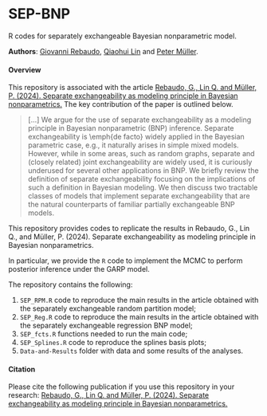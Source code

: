 # SEP-BNP

R codes for separately exchangeable Bayesian nonparametric model.

**Authors**: [Giovanni Rebaudo](https://giovannirebaudo.github.io), [Qiaohui Lin](https://qiaohuilin.github.io) and [Peter Müller](https://web.ma.utexas.edu/users/pmueller).

#### Overview 
This repository is associated with the article [Rebaudo, G., Lin Q. and Müller, P. (2024). Separate exchangeability as modeling principle in Bayesian nonparametrics.]()
The key contribution of the paper is outlined below.
 
> [...] We argue for the use of separate exchangeability as a modeling principle in Bayesian nonparametric (BNP) inference. 
Separate exchangeability is \emph{de facto} widely applied in the Bayesian parametric case, e.g., it naturally arises in simple mixed models.
However, while in some areas, such as random graphs, separate and (closely related) joint exchangeability are widely used, it is curiously underused for several other applications in BNP.
We briefly review the definition of separate exchangeability focusing on the implications of such a definition in Bayesian modeling.
We then discuss two tractable classes of models that implement separate exchangeability that are the natural counterparts of familiar partially exchangeable BNP models.

This repository provides codes to replicate the results in Rebaudo, G., Lin Q., and Müller, P. (2024). Separate exchangeability as modeling principle in Bayesian nonparametrics.

In particular, we provide the `R` code to implement the MCMC to perform posterior inference under the GARP model.

The repository contains the following:

1. `SEP_RPM.R` code to reproduce the main results in the article obtained with the separately exchangeable random partition model;
2. `SEP_Reg.R` code to reproduce the main results in the article obtained with the separately exchangeable regression BNP model;
3. `SEP_fcts.R` functions needed to run the main code;
4. `SEP_Splines.R` code to reproduce the splines basis plots;
5. `Data-and-Results` folder with data and some results of the analyses.

#### Citation
Please cite the following publication if you use this repository in your research: [Rebaudo, G., Lin Q. and Müller, P. (2024). Separate exchangeability as modeling principle in Bayesian nonparametrics.]()
